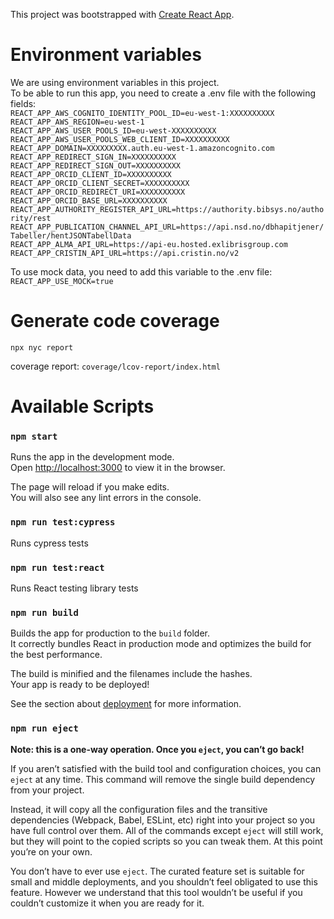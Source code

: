 This project was bootstrapped with [Create React App](https://github.com/facebook/create-react-app).

# Environment variables

We are using environment variables in this project.<br>
To be able to run this app, you need to create a .env file with the following fields:<br>
`REACT_APP_AWS_COGNITO_IDENTITY_POOL_ID=eu-west-1:XXXXXXXXXX`<br>
`REACT_APP_AWS_REGION=eu-west-1`<br>
`REACT_APP_AWS_USER_POOLS_ID=eu-west-XXXXXXXXXX`<br>
`REACT_APP_AWS_USER_POOLS_WEB_CLIENT_ID=XXXXXXXXXX`<br>
`REACT_APP_DOMAIN=XXXXXXXXX.auth.eu-west-1.amazoncognito.com`<br>
`REACT_APP_REDIRECT_SIGN_IN=XXXXXXXXXX`<br>
`REACT_APP_REDIRECT_SIGN_OUT=XXXXXXXXXX`<br>
`REACT_APP_ORCID_CLIENT_ID=XXXXXXXXXX`<br>
`REACT_APP_ORCID_CLIENT_SECRET=XXXXXXXXXX`<br>
`REACT_APP_ORCID_REDIRECT_URI=XXXXXXXXXX`<br>
`REACT_APP_ORCID_BASE_URL=XXXXXXXXXX`<br>
`REACT_APP_AUTHORITY_REGISTER_API_URL=https://authority.bibsys.no/authority/rest`<br>
`REACT_APP_PUBLICATION_CHANNEL_API_URL=https://api.nsd.no/dbhapitjener/Tabeller/hentJSONTabellData`<br>
`REACT_APP_ALMA_API_URL=https://api-eu.hosted.exlibrisgroup.com`<br>
`REACT_APP_CRISTIN_API_URL=https://api.cristin.no/v2`<br>

To use mock data, you need to add this variable to the .env file:<br>
`REACT_APP_USE_MOCK=true`

# Generate code coverage

`npx nyc report`

coverage report: `coverage/lcov-report/index.html`

# Available Scripts

### `npm start`

Runs the app in the development mode.<br>
Open [http://localhost:3000](http://localhost:3000) to view it in the browser.

The page will reload if you make edits.<br>
You will also see any lint errors in the console.

### `npm run test:cypress`

Runs cypress tests

### `npm run test:react`

Runs React testing library tests

### `npm run build`

Builds the app for production to the `build` folder.<br>
It correctly bundles React in production mode and optimizes the build for the best performance.

The build is minified and the filenames include the hashes.<br>
Your app is ready to be deployed!

See the section about [deployment](https://facebook.github.io/create-react-app/docs/deployment) for more information.

### `npm run eject`

**Note: this is a one-way operation. Once you `eject`, you can’t go back!**

If you aren’t satisfied with the build tool and configuration choices, you can `eject` at any time. This command will remove the single build dependency from your project.

Instead, it will copy all the configuration files and the transitive dependencies (Webpack, Babel, ESLint, etc) right into your project so you have full control over them. All of the commands except `eject` will still work, but they will point to the copied scripts so you can tweak them. At this point you’re on your own.

You don’t have to ever use `eject`. The curated feature set is suitable for small and middle deployments, and you shouldn’t feel obligated to use this feature. However we understand that this tool wouldn’t be useful if you couldn’t customize it when you are ready for it.
